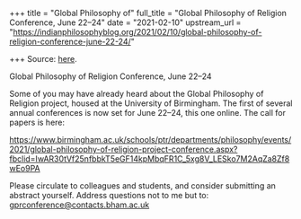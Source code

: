 +++
title = "Global Philosophy of"
full_title = "Global Philosophy of Religion Conference, June 22–24"
date = "2021-02-10"
upstream_url = "https://indianphilosophyblog.org/2021/02/10/global-philosophy-of-religion-conference-june-22-24/"

+++
Source: [here](https://indianphilosophyblog.org/2021/02/10/global-philosophy-of-religion-conference-june-22-24/).

Global Philosophy of Religion Conference, June 22–24

Some of you may have already heard about the Global Philosophy of
Religion project, housed at the University of Birmingham. The first of
several annual conferences is now set for June 22–24, this one online.
The call for papers is here:

<https://www.birmingham.ac.uk/schools/ptr/departments/philosophy/events/2021/global-philosophy-of-religion-project-conference.aspx?fbclid=IwAR30tVf25nfbbkT5eGF14kpMbqFR1C_5xg8V_LESko7M2AqZa8Zf8wEo9PA>

Please circulate to colleagues and students, and consider submitting an
abstract yourself. Address questions not to me but to:  
gprconference@contacts.bham.ac.uk
